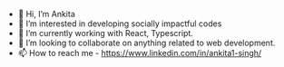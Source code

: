 - 👋 Hi, I’m Ankita
- 👀 I’m interested in developing socially impactful codes
- 🌱 I’m currently working with React, Typescript.
- 💞️ I’m looking to collaborate on anything related to web development.
- 📫 How to reach me - https://www.linkedin.com/in/ankita1-singh/

<!---
enkitaa/enkitaa is a ✨ special ✨ repository because its `README.md` (this file) appears on your GitHub profile.
You can click the Preview link to take a look at your changes.
--->
